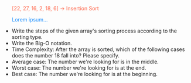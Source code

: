 <div>
        <ul>

<p style="color:Tomato;">[22, 27, 16, 2, 18, 6] -> Insertion Sort</p>
<p style="color:DodgerBlue;">Lorem ipsum...</p>


<li>Write the steps of the given array's sorting process according to the sorting type.
<li>Write the Big-O notation.
<li>Time Complexity: After the array is sorted, which of the following cases does the number 18 fall into? Please specify.
<li>Average case: The number we're looking for is in the middle. </li>
<li>Worst case: The number we're looking for is at the end.</li>
<li>Best case: The number we're looking for is at the beginning.</li>
        </ul>
 </div>

